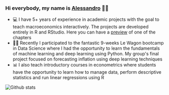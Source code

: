 ### Hi everybody, my name is <a href="https://www.alessandrobramucci.com/" target="_blank">Alessandro</a> 👋😃

- 💻 I have 5+ years of experience in academic projects with the goal to teach macroeconomics interactively. The projects are developed entirely in R and RStudio. Here you can have a <a href="https://wiposim-fiscalpolicy-course.netlify.app/" target="_blank">preview</a> of one of the chapters
- 👨‍💻 Recently I participated to the fantastic 9-weeks Le Wagon bootcamp in Data Science where I had the opportunity to learn the fundamentals of machine learning and deep learning using Python. My group's final project focused on forecasting inflation using deep learning techniques
- 📊 I also teach introductory courses in econometrics where students have the opportunity to learn how to manage data, perform descriptive statistics and run linear regressions using R

![Github stats](https://github-readme-stats.vercel.app/api?username=Alessandro1984&theme=highcontrast&show_icons=true&count_private=true)


